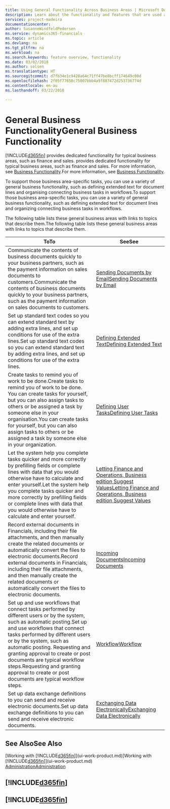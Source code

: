```yaml
---
title: Using General Functionality Across Business Areas | Microsoft Docs
description: Learn about the functionality and features that are used across business areas in Finance and Operations, Business edition .
services: project-madeira
documentationcenter: 
author: SusanneWindfeldPedersen
ms.service: dynamics365-financials
ms.topic: article
ms.devlang: na
ms.tgt_pltfrm: na
ms.workload: na
ms.search.keywords: feature overview, functionality
ms.date: 03/02/2018
ms.author: solsen
ms.translationtype: HT
ms.sourcegitcommit: d7fb34e1c9428a64c71ff47be8bcff174649c00d
ms.openlocfilehash: 2f05f77658c75007bbb4a9f887472d253736774d
ms.contentlocale: en-au
ms.lasthandoff: 03/22/2018

---
```

# <a name="general-business-functionality"></a><span data-ttu-id="5439a-103">General Business Functionality</span><span class="sxs-lookup"><span data-stu-id="5439a-103">General Business Functionality</span></span>
[!INCLUDE[d365fin](includes/d365fin_md.md)]<span data-ttu-id="5439a-104"> provides dedicated functionality for typical business areas, such as finance and sales.</span><span class="sxs-lookup"><span data-stu-id="5439a-104"> provides dedicated functionality for typical business areas, such as finance and sales.</span></span> <span data-ttu-id="5439a-105">For more information, see [Business Functionality](madeira-business-functionality.md).</span><span class="sxs-lookup"><span data-stu-id="5439a-105">For more information, see [Business Functionality](madeira-business-functionality.md).</span></span>

<span data-ttu-id="5439a-106">To support those business area-specific tasks, you can use a variety of general business functionality, such as defining extended text for document lines and organising connecting business tasks in workflows.</span><span class="sxs-lookup"><span data-stu-id="5439a-106">To support those business area-specific tasks, you can use a variety of general business functionality, such as defining extended text for document lines and organizing connecting business tasks in workflows.</span></span>

<span data-ttu-id="5439a-107">The following table lists these general business areas with links to topics that describe them.</span><span class="sxs-lookup"><span data-stu-id="5439a-107">The following table lists these general business areas with links to topics that describe them.</span></span>

| <span data-ttu-id="5439a-108">To</span><span class="sxs-lookup"><span data-stu-id="5439a-108">To</span></span> | <span data-ttu-id="5439a-109">See</span><span class="sxs-lookup"><span data-stu-id="5439a-109">See</span></span> |
| --- | --- |
| <span data-ttu-id="5439a-110">Communicate the contents of business documents quickly to your business partners, such as the payment information on sales documents to customers.</span><span class="sxs-lookup"><span data-stu-id="5439a-110">Communicate the contents of business documents quickly to your business partners, such as the payment information on sales documents to customers.</span></span> |[<span data-ttu-id="5439a-111">Sending Documents by Email</span><span class="sxs-lookup"><span data-stu-id="5439a-111">Sending Documents by Email</span></span>](ui-how-send-documents-email.md) |
| <span data-ttu-id="5439a-112">Set up standard text codes so you can extend standard text by adding extra lines, and set up conditions for use of the extra lines.</span><span class="sxs-lookup"><span data-stu-id="5439a-112">Set up standard text codes so you can extend standard text by adding extra lines, and set up conditions for use of the extra lines.</span></span> |[<span data-ttu-id="5439a-113">Defining Extended Text</span><span class="sxs-lookup"><span data-stu-id="5439a-113">Defining Extended Text</span></span>](ui-how-define-ext-text.md) |
|<span data-ttu-id="5439a-114">Create tasks to remind you of work to be done.</span><span class="sxs-lookup"><span data-stu-id="5439a-114">Create tasks to remind you of work to be done.</span></span> <span data-ttu-id="5439a-115">You can create tasks for yourself, but you can also assign tasks to others or be assigned a task by someone else in your organisation.</span><span class="sxs-lookup"><span data-stu-id="5439a-115">You can create tasks for yourself, but you can also assign tasks to others or be assigned a task by someone else in your organization.</span></span>|[<span data-ttu-id="5439a-116">Defining User Tasks</span><span class="sxs-lookup"><span data-stu-id="5439a-116">Defining User Tasks</span></span>](across-user-tasks.md)|
|<span data-ttu-id="5439a-117">Let the system help you complete tasks quicker and more correctly by prefilling fields or complete lines with data that you would otherwise have to calculate and enter yourself.</span><span class="sxs-lookup"><span data-stu-id="5439a-117">Let the system help you complete tasks quicker and more correctly by prefilling fields or complete lines with data that you would otherwise have to calculate and enter yourself.</span></span>|[<span data-ttu-id="5439a-118">Letting Finance and Operations, Business edition Suggest Values</span><span class="sxs-lookup"><span data-stu-id="5439a-118">Letting Finance and Operations, Business edition Suggest Values</span></span>](ui-let-system-suggest-values.md)|
|<span data-ttu-id="5439a-119">Record external documents in Financials, including their file attachments, and then manually create the related documents or automatically convert the files to electronic documents.</span><span class="sxs-lookup"><span data-stu-id="5439a-119">Record external documents in Financials, including their file attachments, and then manually create the related documents or automatically convert the files to electronic documents.</span></span>|[<span data-ttu-id="5439a-120">Incoming Documents</span><span class="sxs-lookup"><span data-stu-id="5439a-120">Incoming Documents</span></span>](across-income-documents.md)|
|<span data-ttu-id="5439a-121">Set up and use workflows that connect tasks performed by different users or by the system, such as automatic posting.</span><span class="sxs-lookup"><span data-stu-id="5439a-121">Set up and use workflows that connect tasks performed by different users or by the system, such as automatic posting.</span></span> <span data-ttu-id="5439a-122">Requesting and granting approval to create or post documents are typical workflow steps.</span><span class="sxs-lookup"><span data-stu-id="5439a-122">Requesting and granting approval to create or post documents are typical workflow steps.</span></span>|[<span data-ttu-id="5439a-123">Workflow</span><span class="sxs-lookup"><span data-stu-id="5439a-123">Workflow</span></span>](across-workflow.md)|
| <span data-ttu-id="5439a-124">Set up data exchange definitions to you can send and receive electronic documents.</span><span class="sxs-lookup"><span data-stu-id="5439a-124">Set up data exchange definitions to you can send and receive electronic documents.</span></span> |[<span data-ttu-id="5439a-125">Exchanging Data Electronically</span><span class="sxs-lookup"><span data-stu-id="5439a-125">Exchanging Data Electronically</span></span>](across-data-exchange.md) |

## <a name="see-also"></a><span data-ttu-id="5439a-126">See Also</span><span class="sxs-lookup"><span data-stu-id="5439a-126">See Also</span></span>
<span data-ttu-id="5439a-127">[Working with [!INCLUDE[d365fin](includes/d365fin_md.md)]](ui-work-product.md)</span><span class="sxs-lookup"><span data-stu-id="5439a-127">[Working with [!INCLUDE[d365fin](includes/d365fin_md.md)]](ui-work-product.md)</span></span>  
[<span data-ttu-id="5439a-128">Administration</span><span class="sxs-lookup"><span data-stu-id="5439a-128">Administration</span></span>](admin-setup-and-administration.md)

## [!INCLUDE[d365fin](includes/free_trial_md.md)]  
## [!INCLUDE[d365fin](includes/training_link_md.md)]

